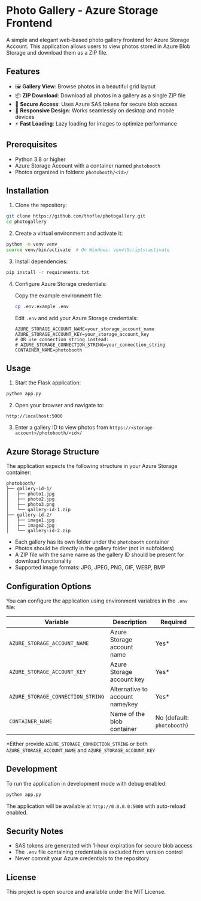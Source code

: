 # Photo Gallery - Azure Storage Frontend

A simple and elegant web-based photo gallery frontend for Azure Storage Account. This application allows users to view photos stored in Azure Blob Storage and download them as a ZIP file.

## Features

- 🖼️ **Gallery View**: Browse photos in a beautiful grid layout
- 📦 **ZIP Download**: Download all photos in a gallery as a single ZIP file
- 🔐 **Secure Access**: Uses Azure SAS tokens for secure blob access
- 📱 **Responsive Design**: Works seamlessly on desktop and mobile devices
- ⚡ **Fast Loading**: Lazy loading for images to optimize performance

## Prerequisites

- Python 3.8 or higher
- Azure Storage Account with a container named `photobooth`
- Photos organized in folders: `photobooth/<id>/`

## Installation

1. Clone the repository:
```bash
git clone https://github.com/thofle/photogallery.git
cd photogallery
```

2. Create a virtual environment and activate it:
```bash
python -m venv venv
source venv/bin/activate  # On Windows: venv\Scripts\activate
```

3. Install dependencies:
```bash
pip install -r requirements.txt
```

4. Configure Azure Storage credentials:

   Copy the example environment file:
   ```bash
   cp .env.example .env
   ```

   Edit `.env` and add your Azure Storage credentials:
   ```
   AZURE_STORAGE_ACCOUNT_NAME=your_storage_account_name
   AZURE_STORAGE_ACCOUNT_KEY=your_storage_account_key
   # OR use connection string instead:
   # AZURE_STORAGE_CONNECTION_STRING=your_connection_string
   CONTAINER_NAME=photobooth
   ```

## Usage

1. Start the Flask application:
```bash
python app.py
```

2. Open your browser and navigate to:
```
http://localhost:5000
```

3. Enter a gallery ID to view photos from `https://<storage-account>/photobooth/<id>/`

## Azure Storage Structure

The application expects the following structure in your Azure Storage container:

```
photobooth/
├── gallery-id-1/
│   ├── photo1.jpg
│   ├── photo2.jpg
│   ├── photo3.png
│   └── gallery-id-1.zip
├── gallery-id-2/
│   ├── image1.jpg
│   ├── image2.jpg
│   └── gallery-id-2.zip
```

- Each gallery has its own folder under the `photobooth` container
- Photos should be directly in the gallery folder (not in subfolders)
- A ZIP file with the same name as the gallery ID should be present for download functionality
- Supported image formats: JPG, JPEG, PNG, GIF, WEBP, BMP

## Configuration Options

You can configure the application using environment variables in the `.env` file:

| Variable | Description | Required |
|----------|-------------|----------|
| `AZURE_STORAGE_ACCOUNT_NAME` | Azure Storage account name | Yes* |
| `AZURE_STORAGE_ACCOUNT_KEY` | Azure Storage account key | Yes* |
| `AZURE_STORAGE_CONNECTION_STRING` | Alternative to account name/key | Yes* |
| `CONTAINER_NAME` | Name of the blob container | No (default: `photobooth`) |

*Either provide `AZURE_STORAGE_CONNECTION_STRING` or both `AZURE_STORAGE_ACCOUNT_NAME` and `AZURE_STORAGE_ACCOUNT_KEY`

## Development

To run the application in development mode with debug enabled:

```bash
python app.py
```

The application will be available at `http://0.0.0.0:5000` with auto-reload enabled.

## Security Notes

- SAS tokens are generated with 1-hour expiration for secure blob access
- The `.env` file containing credentials is excluded from version control
- Never commit your Azure credentials to the repository

## License

This project is open source and available under the MIT License.